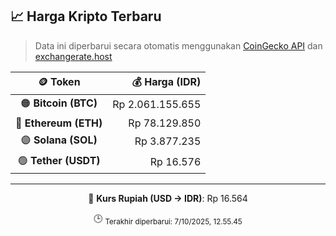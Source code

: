 

<!-- HARGA_KRIPTO -->
## 📈 Harga Kripto Terbaru

> Data ini diperbarui secara otomatis menggunakan [CoinGecko API](https://www.coingecko.com/) dan [exchangerate.host](https://exchangerate.host/)

<div align="center">

| 🪙 Token | 💰 Harga (IDR) |
|:------:|---------------:|
| 🟠 **Bitcoin (BTC)**   | Rp 2.061.155.655 |
| 🔵 **Ethereum (ETH)**  | Rp 78.129.850 |
| 🟣 **Solana (SOL)**    | Rp 3.877.235 |
| 🟢 **Tether (USDT)**   | Rp 16.576 |

---

💱 **Kurs Rupiah (USD → IDR)**: Rp 16.564

🕒 <sub>Terakhir diperbarui: 7/10/2025, 12.55.45</sub>

</div>
<!-- /HARGA_KRIPTO -->